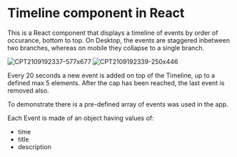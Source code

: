 # Timeline component in React

This is a React component that displays a timeline of events by order of occurance, bottom to top. On Desktop, the events are staggered inbetween two branches, whereas on mobile they collapse to a single branch.

![CPT2109192337-577x677](https://user-images.githubusercontent.com/64317827/133946169-a46bb755-5b91-434b-ae80-0caec1dd34c4.png)
![CPT2109192339-250x446](https://user-images.githubusercontent.com/64317827/133946188-1bdcb09b-7c1d-400c-b21a-7b881c93d741.png)


Every 20 seconds a new event is added on top of the Timeline, up to a defined max 5 elements. After the cap has been reached, the last event is removed also.

To demonstrate there is a pre-defined array of events was used in the app.

Each Event is made of an object having values of:
- time
- title
- description
